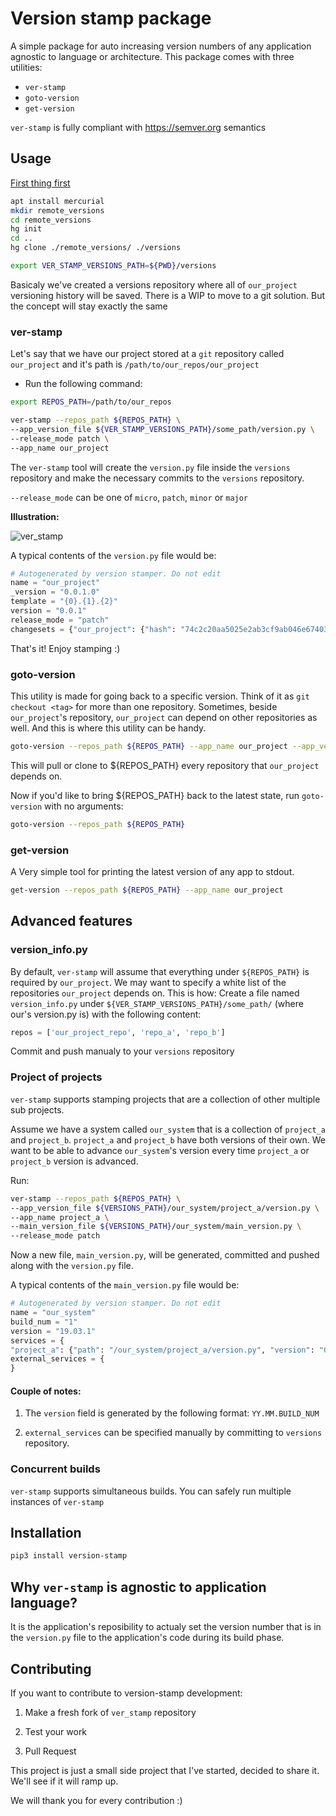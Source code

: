 # Version stamp package

A simple package for auto increasing version numbers of any application agnostic to language or architecture. This package comes with three utilities:

* `ver-stamp`
* `goto-version`
* `get-version`


`ver-stamp` is fully compliant with https://semver.org semantics

## Usage

<u>First thing first</u>

```sh
apt install mercurial
mkdir remote_versions
cd remote_versions
hg init
cd ..
hg clone ./remote_versions/ ./versions

export VER_STAMP_VERSIONS_PATH=${PWD}/versions
```

Basicaly we've created a versions repository where all of `our_project` versioning history will be saved. There is a WIP to move to a git solution. But the concept will stay exactly the same

### ver-stamp

Let's say that we have our project stored at a `git` repository called `our_project` and it's path is `/path/to/our_repos/our_project`

* Run the following command:

```sh
export REPOS_PATH=/path/to/our_repos

ver-stamp --repos_path ${REPOS_PATH} \
--app_version_file ${VER_STAMP_VERSIONS_PATH}/some_path/version.py \
--release_mode patch \
--app_name our_project
```

The `ver-stamp` tool will create the `version.py` file inside the `versions` repository and make the necessary commits to the `versions` repository. 

`--release_mode` can be one of `micro`, `patch`, `minor` or `major`

**Illustration:**

![ver_stamp](https://user-images.githubusercontent.com/5350434/55154276-09d0d480-515d-11e9-8add-f2cb42da3666.jpg)


A typical contents of the `version.py` file would be:

```python
# Autogenerated by version stamper. Do not edit
name = "our_project"
_version = "0.0.1.0"
template = "{0}.{1}.{2}"
version = "0.0.1"
release_mode = "patch"
changesets = {"our_project": {"hash": "74c2c20aa5025e2ab3cf9ab046e67403df7cb124", "vcs_type": "git"}}
```

That's it! Enjoy stamping :)

### goto-version
This utility is made for going back to a specific version. Think of it as `git checkout <tag>` for more than one repository.
Sometimes, beside `our_project`'s repository, `our_project` can depend on other repositories as well. And this is where this utility can be handy.

```sh
goto-version --repos_path ${REPOS_PATH} --app_name our_project --app_version 2.0.3.4
```

This will pull or clone to ${REPOS_PATH} every repository that `our_project` depends on.


Now if you'd like to bring ${REPOS_PATH} back to the latest state, run `goto-version` with no arguments:

```sh
goto-version --repos_path ${REPOS_PATH}
```


### get-version

A Very simple tool for printing the latest version of any app to stdout. 

```sh
get-version --repos_path ${REPOS_PATH} --app_name our_project
```


## Advanced features

### version_info.py

By default, `ver-stamp` will assume that everything under `${REPOS_PATH}` is required by `our_project`. We may want to  specify a white list of the repositories `our_project` depends on. This is how:
Create a file named `version_info.py` under `${VER_STAMP_VERSIONS_PATH}/some_path/` (where our's version.py is)  with the following content:

```python
repos = ['our_project_repo', 'repo_a', 'repo_b']
```

Commit and push manualy to your `versions` repository

### Project of projects

`ver-stamp` supports stamping projects that are a collection of other multiple sub projects.

Assume we have a system called `our_system` that is a collection of `project_a` and `project_b`. `project_a` and `project_b` have both versions of their own. We want to be able to advance `our_system`'s version every time `project_a` or `project_b` version is advanced.

Run:

```sh
ver-stamp --repos_path ${REPOS_PATH} \
--app_version_file ${VERSIONS_PATH}/our_system/project_a/version.py \
--app_name project_a \
--main_version_file ${VERSIONS_PATH}/our_system/main_version.py \
--release_mode patch
```

Now a new file, `main_version.py`, will be generated, committed and pushed along with the `version.py` file.

A typical contents of the `main_version.py` file would be:

```python
# Autogenerated by version stamper. Do not edit
name = "our_system"
build_num = "1"
version = "19.03.1"
services = {
"project_a": {"path": "/our_system/project_a/version.py", "version": "0.0.1.0"}}
external_services = {
}
```



#### Couple of notes:

1. The `version` field is generated by the following format: `YY.MM.BUILD_NUM`

2. `external_services` can be specified manually by committing to `versions` repository.



### Concurrent builds

`ver-stamp`  supports simultaneous builds. You can safely run multiple instances of `ver-stamp`



## Installation

```sh
pip3 install version-stamp
```

## Why `ver-stamp` is agnostic to application language?
It is the application's reposibility to actualy set the version number that is in the `version.py` file to the application's code during its build phase. 


## Contributing

If you want to contribute to version-stamp development:

1. Make a fresh fork of `ver_stamp` repository

2. Test your work

4. Pull Request

This project is just a small side project that I've started, decided to share it. We'll see if it will ramp up.

We will thank you for every contribution :)

